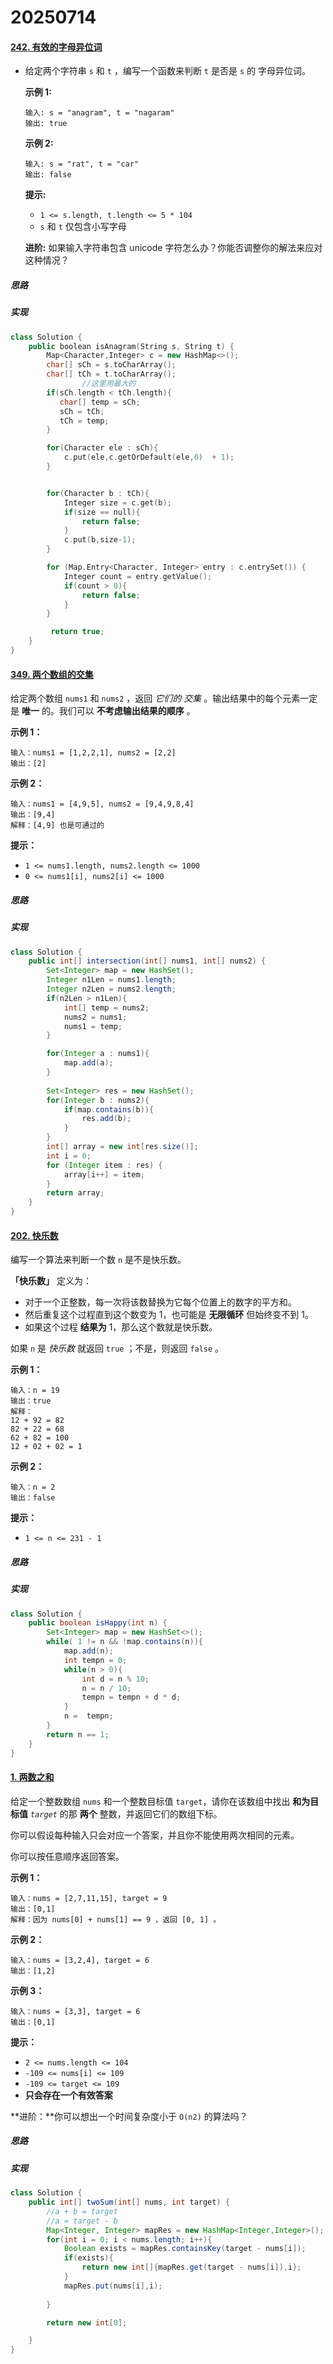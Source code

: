 # 20250714

####  [242. 有效的字母异位词](https://leetcode.cn/problems/valid-anagram/)

- 给定两个字符串 `s` 和 `t` ，编写一个函数来判断 `t` 是否是 `s` 的 字母异位词。

   

  **示例 1:**

  ```
  输入: s = "anagram", t = "nagaram"
  输出: true
  ```

  **示例 2:**

  ```
  输入: s = "rat", t = "car"
  输出: false
  ```

   

  **提示:**

  - `1 <= s.length, t.length <= 5 * 104`
  - `s` 和 `t` 仅包含小写字母

   

  **进阶:** 如果输入字符串包含 unicode 字符怎么办？你能否调整你的解法来应对这种情况？

##### 思路



##### 实现

```CPP
class Solution {
    public boolean isAnagram(String s, String t) {
        Map<Character,Integer> c = new HashMap<>();
        char[] sCh = s.toCharArray();
        char[] tCh = t.toCharArray();
				//这里用最大的
        if(sCh.length < tCh.length){
           char[] temp = sCh;
           sCh = tCh;
           tCh = temp;
        }

        for(Character ele : sCh){
            c.put(ele,c.getOrDefault(ele,0)  + 1);
        }


        for(Character b : tCh){
            Integer size = c.get(b);
            if(size == null){
                return false;
            }
            c.put(b,size-1);
        }

        for (Map.Entry<Character, Integer> entry : c.entrySet()) {
            Integer count = entry.getValue();
            if(count > 0){
                return false;
            }
        }

         return true;
    }
}
```
#### [349. 两个数组的交集](https://leetcode.cn/problems/intersection-of-two-arrays/)

给定两个数组 `nums1` 和 `nums2` ，返回 *它们的 交集* 。输出结果中的每个元素一定是 **唯一** 的。我们可以 **不考虑输出结果的顺序** 。

 

**示例 1：**

```
输入：nums1 = [1,2,2,1], nums2 = [2,2]
输出：[2]
```

**示例 2：**

```
输入：nums1 = [4,9,5], nums2 = [9,4,9,8,4]
输出：[9,4]
解释：[4,9] 也是可通过的
```

 

**提示：**

- `1 <= nums1.length, nums2.length <= 1000`
- `0 <= nums1[i], nums2[i] <= 1000`

##### 思路



##### 实现

```java
class Solution {
    public int[] intersection(int[] nums1, int[] nums2) {
        Set<Integer> map = new HashSet();
        Integer n1Len = nums1.length;
        Integer n2Len = nums2.length;
        if(n2Len > n1Len){
            int[] temp = nums2;
            nums2 = nums1;
            nums1 = temp;
        }

        for(Integer a : nums1){
            map.add(a);
        }
        
        Set<Integer> res = new HashSet();
        for(Integer b : nums2){
            if(map.contains(b)){
                res.add(b);
            }
        }
        int[] array = new int[res.size()];
        int i = 0;
        for (Integer item : res) {
            array[i++] = item;
        }
        return array;
    }
}
```

#### [202. 快乐数](https://leetcode.cn/problems/happy-number/)

编写一个算法来判断一个数 `n` 是不是快乐数。

**「快乐数」** 定义为：

- 对于一个正整数，每一次将该数替换为它每个位置上的数字的平方和。
- 然后重复这个过程直到这个数变为 1，也可能是 **无限循环** 但始终变不到 1。
- 如果这个过程 **结果为** 1，那么这个数就是快乐数。

如果 `n` 是 *快乐数* 就返回 `true` ；不是，则返回 `false` 。

 

**示例 1：**

```
输入：n = 19
输出：true
解释：
12 + 92 = 82
82 + 22 = 68
62 + 82 = 100
12 + 02 + 02 = 1
```

**示例 2：**

```
输入：n = 2
输出：false
```

 

**提示：**

- `1 <= n <= 231 - 1`

##### 思路



##### 实现

```java
class Solution {
    public boolean isHappy(int n) {
        Set<Integer> map = new HashSet<>();
        while( 1 != n && !map.contains(n)){
            map.add(n);
            int tempn = 0;
            while(n > 0){
                int d = n % 10;
                n = n / 10;
                tempn = tempn + d * d;
            }
            n =  tempn;
        }
        return n == 1;
    }
}
```

#### [1. 两数之和](https://leetcode.cn/problems/two-sum/)

给定一个整数数组 `nums` 和一个整数目标值 `target`，请你在该数组中找出 **和为目标值** *`target`* 的那 **两个** 整数，并返回它们的数组下标。

你可以假设每种输入只会对应一个答案，并且你不能使用两次相同的元素。

你可以按任意顺序返回答案。

 

**示例 1：**

```
输入：nums = [2,7,11,15], target = 9
输出：[0,1]
解释：因为 nums[0] + nums[1] == 9 ，返回 [0, 1] 。
```

**示例 2：**

```
输入：nums = [3,2,4], target = 6
输出：[1,2]
```

**示例 3：**

```
输入：nums = [3,3], target = 6
输出：[0,1]
```

 

**提示：**

- `2 <= nums.length <= 104`
- `-109 <= nums[i] <= 109`
- `-109 <= target <= 109`
- **只会存在一个有效答案**

 

**进阶：**你可以想出一个时间复杂度小于 `O(n2)` 的算法吗？

##### 思路
##### 实现

```java
class Solution {
    public int[] twoSum(int[] nums, int target) {
        //a + b = target
        //a = target - b
        Map<Integer, Integer> mapRes = new HashMap<Integer,Integer>();
        for(int i = 0; i < nums.length; i++){
            Boolean exists = mapRes.containsKey(target - nums[i]);
            if(exists){
                return new int[]{mapRes.get(target - nums[i]),i};
            }
            mapRes.put(nums[i],i);
        
        }

        return new int[0];

    }
}
```
